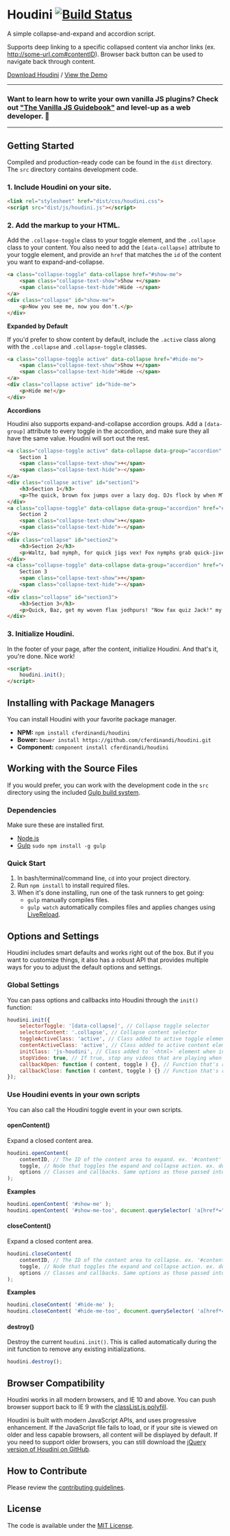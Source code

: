 # Houdini [![Build Status](https://travis-ci.org/cferdinandi/houdini.svg)](https://travis-ci.org/cferdinandi/houdini)
A simple collapse-and-expand and accordion script.

Supports deep linking to a specific collapsed content via anchor links (ex. http://some-url.com#contentID). Browser back button can be used to navigate back through content.

[Download Houdini](https://github.com/cferdinandi/houdini/archive/master.zip) / [View the Demo](http://cferdinandi.github.io/houdini/)


<hr>

### Want to learn how to write your own vanilla JS plugins? Check out ["The Vanilla JS Guidebook"](https://gomakethings.com/vanilla-js-guidebook/) and level-up as a web developer. 🚀

<hr>



## Getting Started

Compiled and production-ready code can be found in the `dist` directory. The `src` directory contains development code.

### 1. Include Houdini on your site.

```html
<link rel="stylesheet" href="dist/css/houdini.css">
<script src="dist/js/houdini.js"></script>
```

### 2. Add the markup to your HTML.

Add the `.collapse-toggle` class to your toggle element, and the `.collapse` class to your content. You also need to add the `[data-collapse]` attribute to your toggle element, and provide an `href` that matches the `id` of the content you want to expand-and-collapse.

```html
<a class="collapse-toggle" data-collapse href="#show-me">
	<span class="collapse-text-show">Show +</span>
	<span class="collapse-text-hide">Hide -</span>
</a>
<div class="collapse" id="show-me">
	<p>Now you see me, now you don't.</p>
</div>
```

**Expanded by Default**

If you'd prefer to show content by default, include the `.active` class along with the `.collapse` and `.collapse-toggle` classes.

```html
<a class="collapse-toggle active" data-collapse href="#hide-me">
	<span class="collapse-text-show">Show +</span>
	<span class="collapse-text-hide">Hide -</span>
</a>
<div class="collapse active" id="hide-me">
	<p>Hide me!</p>
</div>
```

**Accordions**

Houdini also supports expand-and-collapse accordion groups. Add a `[data-group]` attribute to every toggle in the accordion, and make sure they all have the same value. Houdini will sort out the rest.

```html
<a class="collapse-toggle active" data-collapse data-group="accordion" href="#section1">
	Section 1
	<span class="collapse-text-show">+</span>
	<span class="collapse-text-hide">-</span>
</a>
<div class="collapse active" id="section1">
	<h3>Section 1</h3>
	<p>The quick, brown fox jumps over a lazy dog. DJs flock by when MTV ax quiz prog. Junk MTV quiz graced by fox whelps. Bawds jog, flick quartz, vex nymphs.</p>
</div>
<a class="collapse-toggle" data-collapse data-group="accordion" href="#section2">
	Section 2
	<span class="collapse-text-show">+</span>
	<span class="collapse-text-hide">-</span>
</a>
<div class="collapse" id="section2">
	<h3>Section 2</h3>
	<p>Waltz, bad nymph, for quick jigs vex! Fox nymphs grab quick-jived waltz. Brick quiz whangs jumpy veldt fox. Bright vixens jump; dozy fowl quack. Quick wafting zephyrs vex bold Jim. Quick zephyrs blow, vexing daft Jim. Sex-charged fop blew my junk TV quiz. How quickly daft jumping zebras vex. Two driven jocks help fax my big quiz.</p>
</div>
<a class="collapse-toggle" data-collapse data-group="accordion" href="#section3">
	Section 3
	<span class="collapse-text-show">+</span>
	<span class="collapse-text-hide">-</span>
</a>
<div class="collapse" id="section3">
	<h3>Section 3</h3>
	<p>Quick, Baz, get my woven flax jodhpurs! "Now fax quiz Jack!" my brave ghost pled. Five quacking zephyrs jolt my wax bed. Flummoxed by job, kvetching W. zaps Iraq. Cozy sphinx waves quart jug of bad milk. A very bad quack might jinx zippy fowls.</p>
</div>
```

### 3. Initialize Houdini.

In the footer of your page, after the content, initialize Houdini. And that's it, you're done. Nice work!

```html
<script>
	houdini.init();
</script>
```



## Installing with Package Managers

You can install Houdini with your favorite package manager.

* **NPM:** `npm install cferdinandi/houdini`
* **Bower:** `bower install https://github.com/cferdinandi/houdini.git`
* **Component:** `component install cferdinandi/houdini`



## Working with the Source Files

If you would prefer, you can work with the development code in the `src` directory using the included [Gulp build system](http://gulpjs.com/).

### Dependencies
Make sure these are installed first.

* [Node.js](http://nodejs.org)
* [Gulp](http://gulpjs.com) `sudo npm install -g gulp`

### Quick Start

1. In bash/terminal/command line, `cd` into your project directory.
2. Run `npm install` to install required files.
3. When it's done installing, run one of the task runners to get going:
	* `gulp` manually compiles files.
	* `gulp watch` automatically compiles files and applies changes using [LiveReload](http://livereload.com/).



## Options and Settings

Houdini includes smart defaults and works right out of the box. But if you want to customize things, it also has a robust API that provides multiple ways for you to adjust the default options and settings.

### Global Settings

You can pass options and callbacks into Houdini through the `init()` function:

```javascript
houdini.init({
	selectorToggle: '[data-collapse]', // Collapse toggle selector
	selectorContent: '.collapse', // Collapse content selector
	toggleActiveClass: 'active', // Class added to active toggle elements
	contentActiveClass: 'active', // Class added to active content elements
	initClass: 'js-houdini', // Class added to `<html>` element when initiated
	stopVideo: true, // If true, stop any videos that are playing when content is collapsed
	callbackOpen: function ( content, toggle ) {}, // Function that's run after content is expanded
	callbackClose: function ( content, toggle ) {} // Function that's run after content is collapse
});
```

### Use Houdini events in your own scripts

You can also call the Houdini toggle event in your own scripts.

#### openContent()
Expand a closed content area.

```javascript
houdini.openContent(
	contentID, // The ID of the content area to expand. ex. '#content'
	toggle, // Node that toggles the expand and collapse action. ex. document.querySelector('#toggle') [optional]
	options // Classes and callbacks. Same options as those passed into the init() function. [optional]
);
```

**Examples**

```javascript
houdini.openContent( '#show-me' );
houdini.openContent( '#show-me-too', document.querySelector( 'a[href*="#show-me-too"]' ) );
```

#### closeContent()
Expand a closed content area.

```javascript
houdini.closeContent(
	contentID, // The ID of the content area to collapse. ex. '#content'
	toggle, // Node that toggles the expand and collapse action. ex. document.querySelector('#toggle') [optional]
	options // Classes and callbacks. Same options as those passed into the init() function. [optional]
);
```

**Examples**

```javascript
houdini.closeContent( '#hide-me' );
houdini.closeContent( '#hide-me-too', document.querySelector( 'a[href*="#show-me-too"]' ) );
```

#### destroy()
Destroy the current `houdini.init()`. This is called automatically during the init function to remove any existing initializations.

```javascript
houdini.destroy();
```



## Browser Compatibility

Houdini works in all modern browsers, and IE 10 and above. You can push browser support back to IE 9 with the [classList.js polyfill](https://github.com/eligrey/classList.js/).

Houdini is built with modern JavaScript APIs, and uses progressive enhancement. If the JavaScript file fails to load, or if your site is viewed on older and less capable browsers, all content will be displayed by default. If you need to support older browsers, you can still download the [jQuery version of Houdini on GitHub](https://github.com/cferdinandi/houdini/tree/archive-v2).



## How to Contribute

Please review the  [contributing guidelines](CONTRIBUTING.md).



## License

The code is available under the [MIT License](LICENSE.md).